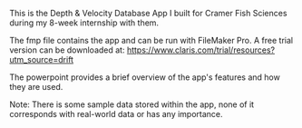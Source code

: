 This is the Depth & Velocity Database App I built for Cramer Fish Sciences during my 8-week internship with them.

The fmp file contains the app and can be run with FileMaker Pro. A free trial version can be downloaded at: https://www.claris.com/trial/resources?utm_source=drift

The powerpoint provides a brief overview of the app's features and how they are used.

Note: There is some sample data stored within the app, none of it corresponds with real-world data or has any importance.

